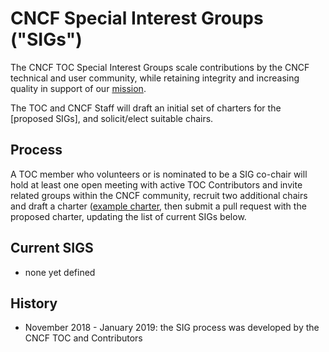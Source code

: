 # CNCF Special Interest Groups ("SIGs")

The CNCF TOC Special Interest Groups scale contributions by the CNCF
technical and user community, while retaining integrity and increasing quality
in support of our [mission](https://github.com/cncf/foundation/blob/master/charter.md#1-mission-of-the-cloud-native-computing-foundation).

The TOC and CNCF Staff will draft an initial set of charters for the [proposed
SIGs], and solicit/elect suitable chairs.

## Process

A TOC member who volunteers or is nominated to be a SIG co-chair will hold
at least one open meeting with active TOC Contributors and invite related
groups within the CNCF community, recruit two additional chairs and draft
a charter ([example charter](https://docs.google.com/document/d/18ufx6TjPavfZubwrpyMwz6KkU-YA_aHaHmBBQkplnr0/edit?usp=sharing), then submit
a pull request with the proposed charter, updating the list
of current SIGs below.

## Current SIGS

* none yet defined

## History
* November 2018 - January 2019: the SIG process was developed by the CNCF TOC
and Contributors
